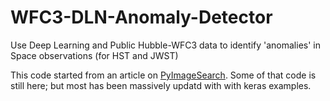 # WFC3-DLN-Anomaly-Detector
Use Deep Learning and Public Hubble-WFC3 data to identify 'anomalies' in Space observations (for HST and JWST)

This code started from an article on [PyImageSearch](https://www.pyimagesearch.com/2018/04/16/keras-and-convolutional-neural-networks-cnns/). Some of that code is still here; but most has been massively updatd with with keras examples.
